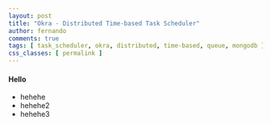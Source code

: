 ```yaml
---
layout: post
title: "Okra - Distributed Time-based Task Scheduler"
author: fernando
comments: true
tags: [ task_scheduler, okra, distributed, time-based, queue, mongodb ]
css_classes: [ permalink ]
---
```


#### Hello

* hehehe
* hehehe2
* hehehe3
